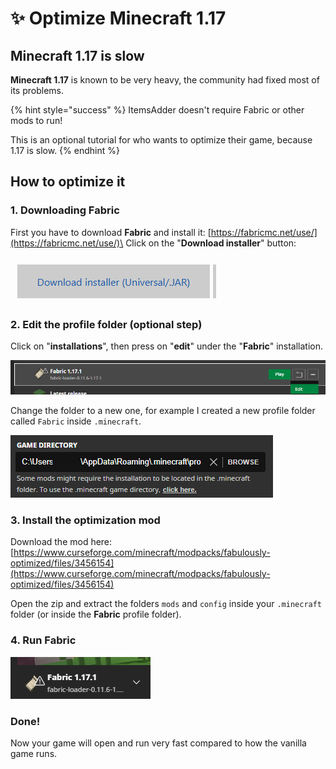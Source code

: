 # ✨ Optimize Minecraft 1.17

## Minecraft 1.17 is slow

**Minecraft 1.17** is known to be very heavy, the community had fixed most of its problems.

{% hint style="success" %}
ItemsAdder doesn't require Fabric or other mods to run!

This is an optional tutorial for who wants to optimize their game, because 1.17 is slow.
{% endhint %}

## How to optimize it

### 1. Downloading Fabric

First you have to download **Fabric** and install it: [https://fabricmc.net/use/](https://fabricmc.net/use/)\
Click on the "**Download installer**" button:

![](<.gitbook/assets/immagine (115).png>)

### 2. Edit the profile folder (optional step)

Click on "**installations**", then press on "**edit**" under the "**Fabric**" installation.

![](<.gitbook/assets/immagine (119).png>)

Change the folder to a new one, for example I created a new profile folder called `Fabric` inside `.minecraft`.

![](<.gitbook/assets/immagine (120).png>)

### 3. Install the optimization mod

Download the mod here: [https://www.curseforge.com/minecraft/modpacks/fabulously-optimized/files/3456154](https://www.curseforge.com/minecraft/modpacks/fabulously-optimized/files/3456154)

Open the zip and extract the folders `mods` and `config` inside your `.minecraft` folder (or inside the **Fabric** profile folder).

### 4. Run Fabric

![](<.gitbook/assets/immagine (117).png>)

### Done!

Now your game will open and run very fast compared to how the vanilla game runs.
